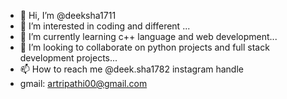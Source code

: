 - 👋 Hi, I’m @deeksha1711
- 👀 I’m interested in coding and different ...
- 🌱 I’m currently learning c++ language and web development...
- 💞️ I’m looking to collaborate on python projects and full stack development projects...
- 📫 How to reach me @deek.sha1782 instagram handle 
- gmail: artripathi00@gmail.com

<!---
deeksha1711/deeksha1711 is a ✨ special ✨ repository because its `README.md` (this file) appears on your GitHub profile.
You can click the Preview link to take a look at your changes.
--->
